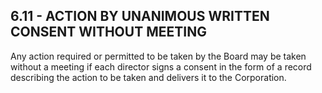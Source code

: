 ## **6.11 - ACTION BY UNANIMOUS WRITTEN CONSENT WITHOUT MEETING**

Any action required or permitted to be taken by the Board may be taken without a meeting if each director signs a consent in the form of a record describing the action to be taken and delivers it to the Corporation.
